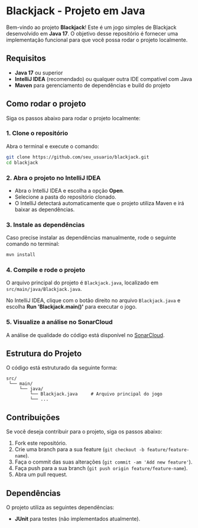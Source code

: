 # Blackjack - Projeto em Java

Bem-vindo ao projeto **Blackjack**! Este é um jogo simples de Blackjack desenvolvido em **Java 17**. O objetivo desse repositório é fornecer uma implementação funcional para que você possa rodar o projeto localmente.

## Requisitos

- **Java 17** ou superior
- **IntelliJ IDEA** (recomendado) ou qualquer outra IDE compatível com Java
- **Maven** para gerenciamento de dependências e build do projeto

## Como rodar o projeto

Siga os passos abaixo para rodar o projeto localmente:

### 1. Clone o repositório

Abra o terminal e execute o comando:

```bash
git clone https://github.com/seu_usuario/blackjack.git
cd blackjack
```

### 2. Abra o projeto no IntelliJ IDEA

- Abra o IntelliJ IDEA e escolha a opção **Open**.
- Selecione a pasta do repositório clonado.
- O IntelliJ detectará automaticamente que o projeto utiliza Maven e irá baixar as dependências.

### 3. Instale as dependências

Caso precise instalar as dependências manualmente, rode o seguinte comando no terminal:

```bash
mvn install
```

### 4. Compile e rode o projeto

O arquivo principal do projeto é `Blackjack.java`, localizado em `src/main/java/Blackjack.java`.

No IntelliJ IDEA, clique com o botão direito no arquivo `Blackjack.java` e escolha **Run 'Blackjack.main()'** para executar o jogo.

### 5. Visualize a análise no SonarCloud

A análise de qualidade do código está disponível no [SonarCloud](https://sonarcloud.io/project/overview?id=AnaBeCosta_blackjack).

## Estrutura do Projeto

O código está estruturado da seguinte forma:

```plaintext
src/
 └── main/
     └── java/
         └── Blackjack.java     # Arquivo principal do jogo
         └── ...
```

## Contribuições

Se você deseja contribuir para o projeto, siga os passos abaixo:

1. Fork este repositório.
2. Crie uma branch para a sua feature (`git checkout -b feature/feature-name`).
3. Faça o commit das suas alterações (`git commit -am 'Add new feature'`).
4. Faça push para a sua branch (`git push origin feature/feature-name`).
5. Abra um pull request.

## Dependências

O projeto utiliza as seguintes dependências:

- **JUnit** para testes (não implementados atualmente).
